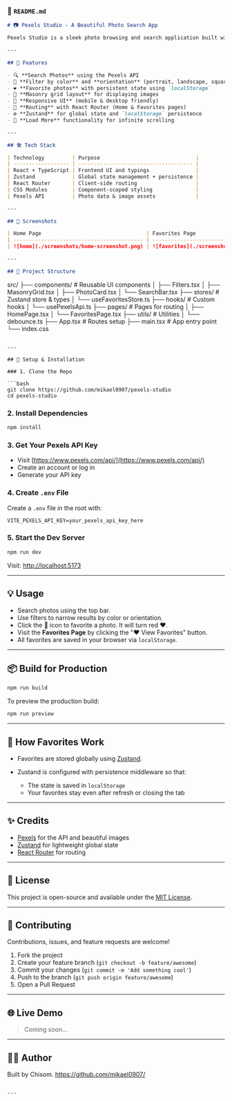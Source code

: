### 📄 `README.md`

```md
# 📷 Pexels Studio - A Beautiful Photo Search App

Pexels Studio is a sleek photo browsing and search application built with **React**, **TypeScript**, **Zustand** for state management, and the **Pexels API**. Users can search, filter, favorite, and view high-resolution images in a **responsive masonry layout**, similar to the real Pexels experience.

---

## 🚀 Features

- 🔍 **Search Photos** using the Pexels API
- 🎨 **Filter by color** and **orientation** (portrait, landscape, square)
- ❤️ **Favorite photos** with persistent state using `localStorage`
- 🧱 **Masonry grid layout** for displaying images
- 📱 **Responsive UI** (mobile & desktop friendly)
- 🧭 **Routing** with React Router (Home & Favorites pages)
- ⚙️ **Zustand** for global state and `localStorage` persistence
- 🔁 **Load More** functionality for infinite scrolling

---

## 🛠 Tech Stack

| Technology         | Purpose                               |
| ------------------ | ------------------------------------- |
| React + TypeScript | Frontend UI and typings               |
| Zustand            | Global state management + persistence |
| React Router       | Client-side routing                   |
| CSS Modules        | Component-scoped styling              |
| Pexels API         | Photo data & image assets             |

---

## 📸 Screenshots

| Home Page                                  | Favorites Page                                       |
| ------------------------------------------ | ---------------------------------------------------- |
| ![home](./screenshots/home-screenshot.png) | ![favorites](./screenshots/favorites-screenshot.png) |

---

## 🧩 Project Structure
```

src/
├── components/ # Reusable UI components
│ ├── Filters.tsx
│ ├── MasonryGrid.tsx
│ ├── PhotoCard.tsx
│ └── SearchBar.tsx
├── stores/ # Zustand store & types
│ └── useFavoritesStore.ts
├── hooks/ # Custom hooks
│ └── usePexelsApi.ts
├── pages/ # Pages for routing
│ ├── HomePage.tsx
│ └── FavoritesPage.tsx
├── utils/ # Utilities
│ └── debounce.ts
├── App.tsx # Routes setup
├── main.tsx # App entry point
└── index.css

````

---

## 🔧 Setup & Installation

### 1. Clone the Repo

```bash
git clone https://github.com/mikael0907/pexels-studio
cd pexels-studio
````

### 2. Install Dependencies

```bash
npm install
```

### 3. Get Your Pexels API Key

- Visit [https://www.pexels.com/api/](https://www.pexels.com/api/)
- Create an account or log in
- Generate your API key

### 4. Create `.env` File

Create a `.env` file in the root with:

```env
VITE_PEXELS_API_KEY=your_pexels_api_key_here
```

### 5. Start the Dev Server

```bash
npm run dev
```

Visit: [http://localhost:5173](http://localhost:5173)

---

## 💡 Usage

- Search photos using the top bar.
- Use filters to narrow results by color or orientation.
- Click the 🤍 icon to favorite a photo. It will turn red ❤️.
- Visit the **Favorites Page** by clicking the "❤️ View Favorites" button.
- All favorites are saved in your browser via `localStorage`.

---

## 📦 Build for Production

```bash
npm run build
```

To preview the production build:

```bash
npm run preview
```

---

## 🧠 How Favorites Work

- Favorites are stored globally using [Zustand](https://github.com/pmndrs/zustand).
- Zustand is configured with persistence middleware so that:

  - The state is saved in `localStorage`
  - Your favorites stay even after refresh or closing the tab

---

## ✨ Credits

- [Pexels](https://www.pexels.com) for the API and beautiful images
- [Zustand](https://github.com/pmndrs/zustand) for lightweight global state
- [React Router](https://reactrouter.com) for routing

---

## 📄 License

This project is open-source and available under the [MIT License](LICENSE).

---

## 🤝 Contributing

Contributions, issues, and feature requests are welcome!

1. Fork the project
2. Create your feature branch (`git checkout -b feature/awesome`)
3. Commit your changes (`git commit -m 'Add something cool'`)
4. Push to the branch (`git push origin feature/awesome`)
5. Open a Pull Request

---

## 🌐 Live Demo

> Coming soon...

---

## 🙋‍♂️ Author

Built by Chisom. https://github.com/mikael0907/

```

---


```

```

```
